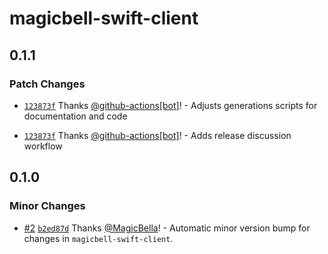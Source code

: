 # magicbell-swift-client

## 0.1.1

### Patch Changes

- [`123873f`](https://github.com/magicbell/magicbell-swift-client/commit/123873f78f8b93102e60b3d7789caa20662adf86) Thanks [@github-actions[bot]](https://github.com/github-actions%5Bbot%5D)! - Adjusts generations scripts for documentation and code

- [`123873f`](https://github.com/magicbell/magicbell-swift-client/commit/123873f78f8b93102e60b3d7789caa20662adf86) Thanks [@github-actions[bot]](https://github.com/github-actions%5Bbot%5D)! - Adds release discussion workflow

## 0.1.0

### Minor Changes

- [#2](https://github.com/magicbell/magicbell-swift-client/pull/2) [`b2ed87d`](https://github.com/magicbell/magicbell-swift-client/commit/b2ed87df1b3b1e52a237e720eae6510dd8f9e3f7) Thanks [@MagicBella](https://github.com/MagicBella)! - Automatic minor version bump for changes in `magicbell-swift-client`.
